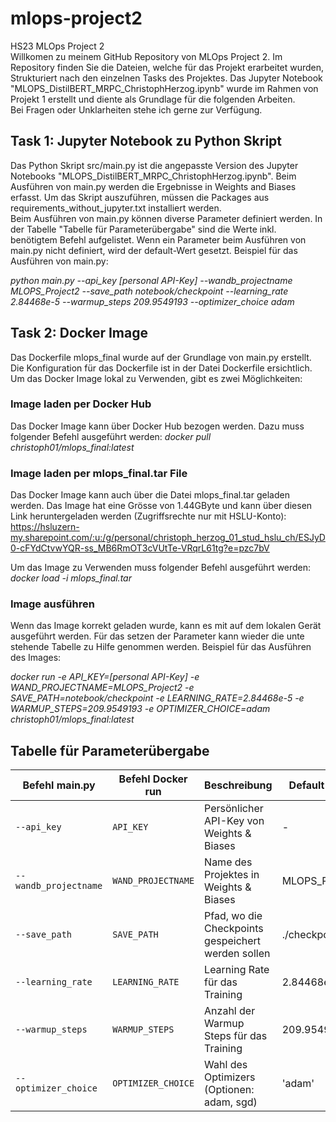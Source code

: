 # mlops-project2
HS23 MLOps Project 2  
Willkomen zu meinem GitHub Repository von MLOps Project 2. Im Repository finden Sie die Dateien, welche für das Projekt erarbeitet wurden, Strukturiert nach den einzelnen Tasks des Projektes. Das Jupyter Notebook "MLOPS_DistilBERT_MRPC_ChristophHerzog.ipynb" wurde im Rahmen von Projekt 1 erstellt und diente als Grundlage für die folgenden Arbeiten.  
Bei Fragen oder Unklarheiten stehe ich gerne zur Verfügung.
## Task 1: Jupyter Notebook zu Python Skript
Das Python Skript src/main.py ist die angepasste Version des Jupyter Notebooks "MLOPS_DistilBERT_MRPC_ChristophHerzog.ipynb". Beim Ausführen von main.py werden die Ergebnisse in Weights and Biases erfasst. Um das Skript auszuführen, müssen die Packages aus requirements_without_jupyter.txt installiert werden.  
Beim Ausführen von main.py können diverse Parameter definiert werden. In der Tabelle "Tabelle für Parameterübergabe" sind die Werte inkl. benötigtem Befehl aufgelistet. Wenn ein Parameter beim Ausführen von main.py nicht definiert, wird der default-Wert gesetzt. Beispiel für das Ausführen von main.py:  

*python main.py --api_key [personal API-Key] --wandb_projectname MLOPS_Project2 --save_path notebook/checkpoint --learning_rate 2.84468e-5 --warmup_steps 209.9549193 --optimizer_choice adam*

## Task 2: Docker Image
Das Dockerfile mlops_final wurde auf der Grundlage von main.py erstellt. Die Konfiguration für das Dockerfile ist in der Datei Dockerfile ersichtlich. Um das Docker Image lokal zu Verwenden, gibt es zwei Möglichkeiten:
### Image laden per Docker Hub
Das Docker Image kann über Docker Hub bezogen werden. Dazu muss folgender Befehl ausgeführt werden: *docker pull christoph01/mlops_final:latest*
### Image laden per mlops_final.tar File
Das Docker Image kann auch über die Datei mlops_final.tar geladen werden. Das Image hat eine Grösse von 1.44GByte und kann über diesen Link heruntergeladen werden (Zugriffsrechte nur mit HSLU-Konto): https://hsluzern-my.sharepoint.com/:u:/g/personal/christoph_herzog_01_stud_hslu_ch/ESJyD0-cFYdCtvwYQR-ss_MB6RmOT3cVUtTe-VRqrL61tg?e=pzc7bV  

Um das Image zu Verwenden muss folgender Befehl ausgeführt werden: *docker load -i mlops_final.tar*

### Image ausführen
Wenn das Image korrekt geladen wurde, kann es mit auf dem lokalen Gerät ausgeführt werden. Für das setzen der Parameter kann wieder die unte stehende Tabelle zu Hilfe genommen werden. Beispiel für das Ausführen des Images:

*docker run -e API_KEY=[personal API-Key] -e WAND_PROJECTNAME=MLOPS_Project2 -e SAVE_PATH=notebook/checkpoint -e LEARNING_RATE=2.84468e-5 -e WARMUP_STEPS=209.9549193 -e OPTIMIZER_CHOICE=adam christoph01/mlops_final:latest*

## Tabelle für Parameterübergabe

| Befehl main.py | Befehl Docker run                | Beschreibung                                      | Default-Wert       |
|------------------------|---|--------------------------------------------------|--------------------|
| `--api_key`            | `API_KEY` | Persönlicher API-Key von Weights & Biases         | -                  |
| `--wandb_projectname`  | `WAND_PROJECTNAME` | Name des Projektes in Weights & Biases            | MLOPS_Project2     |
| `--save_path`          | `SAVE_PATH` | Pfad, wo die Checkpoints gespeichert werden sollen | ./checkpoint      |
| `--learning_rate`      | `LEARNING_RATE` | Learning Rate für das Training                    | 2.84468e-5         |
| `--warmup_steps`       | `WARMUP_STEPS` | Anzahl der Warmup Steps für das Training          | 209.9549193        |
| `--optimizer_choice`   | `OPTIMIZER_CHOICE` | Wahl des Optimizers (Optionen: adam, sgd)               | 'adam'             |
